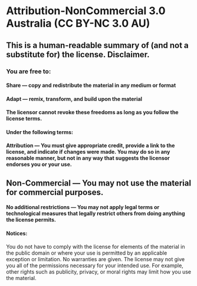 # Attribution-NonCommercial 3.0 Australia (CC BY-NC 3.0 AU)

## This is a human-readable summary of (and not a substitute for) the license. Disclaimer.


### You are free to:

#### Share — copy and redistribute the material in any medium or format

#### Adapt — remix, transform, and build upon the material

#### The licensor cannot revoke these freedoms as long as you follow the license terms.

#### Under the following terms:

#### Attribution — You must give appropriate credit, provide a link to the license, and indicate if changes were made. You may do so in any reasonable manner, but not in any way that suggests the licensor endorses you or your use.

## Non-Commercial — You may not use the material for commercial purposes.

#### No additional restrictions — You may not apply legal terms or technological measures that legally restrict others from doing anything the license permits.
#### Notices:
You do not have to comply with the license for elements of the material in the public domain or where your use is permitted by an applicable exception or limitation.
No warranties are given. The license may not give you all of the permissions necessary for your intended use. For example, other rights such as publicity, privacy, or moral rights may limit how you use the material.
